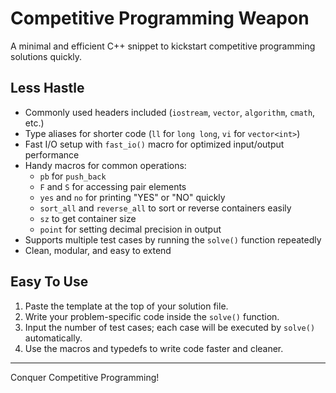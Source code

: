 # Competitive Programming Weapon

A minimal and efficient C++ snippet to kickstart competitive programming solutions quickly.

## Less Hastle

- Commonly used headers included (`iostream`, `vector`, `algorithm`, `cmath`, etc.)  
- Type aliases for shorter code (`ll` for `long long`, `vi` for `vector<int>`)  
- Fast I/O setup with `fast_io()` macro for optimized input/output performance  
- Handy macros for common operations:
  - `pb` for `push_back`  
  - `F` and `S` for accessing pair elements  
  - `yes` and `no` for printing "YES" or "NO" quickly  
  - `sort_all` and `reverse_all` to sort or reverse containers easily  
  - `sz` to get container size  
  - `point` for setting decimal precision in output  
- Supports multiple test cases by running the `solve()` function repeatedly  
- Clean, modular, and easy to extend

## Easy To Use

1. Paste the template at the top of your solution file.  
2. Write your problem-specific code inside the `solve()` function.  
3. Input the number of test cases; each case will be executed by `solve()` automatically.  
4. Use the macros and typedefs to write code faster and cleaner.

---

Conquer Competitive Programming!
